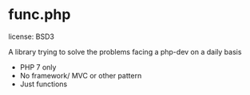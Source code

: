 
# func.php

license: BSD3

A library trying to solve the problems facing a php-dev on a daily basis

* PHP 7 only
* No framework/ MVC or other pattern
* Just functions

